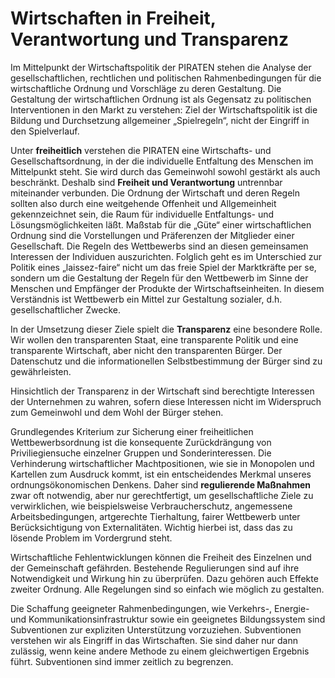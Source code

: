 # Wirtschaften in Freiheit, Verantwortung und Transparenz

Im Mittelpunkt der Wirtschaftspolitik der PIRATEN stehen die Analyse der gesellschaftlichen, rechtlichen und politischen Rahmenbedingungen für die wirtschaftliche Ordnung und Vorschläge zu deren Gestaltung. Die Gestaltung der wirtschaftlichen Ordnung ist als Gegensatz zu politischen Interventionen in den Markt zu verstehen: Ziel der Wirtschaftspolitik ist die Bildung und Durchsetzung allgemeiner „Spielregeln“, nicht der Eingriff in den Spielverlauf.

Unter **freiheitlich** verstehen die PIRATEN eine Wirtschafts- und Gesellschaftsordnung, in der die individuelle Entfaltung des Menschen im Mittelpunkt steht. Sie wird durch das Gemeinwohl sowohl gestärkt als auch beschränkt. Deshalb sind **Freiheit und Verantwortung** untrennbar miteinander verbunden. Die Ordnung der Wirtschaft und deren Regeln sollten also durch eine weitgehende Offenheit und Allgemeinheit gekennzeichnet sein, die Raum für individuelle Entfaltungs- und Lösungsmöglichkeiten läßt. Maßstab für die „Güte“ einer wirtschaftlichen Ordnung sind die Vorstellungen und Präferenzen der Mitglieder einer Gesellschaft. Die Regeln des Wettbewerbs sind an diesen gemeinsamen Interessen der Individuen auszurichten. Folglich geht es im Unterschied zur Politik eines „laissez-faire“ nicht um das freie Spiel der Marktkräfte per se, sondern um die Gestaltung der Regeln für den Wettbewerb im Sinne der Menschen und Empfänger der Produkte der Wirtschaftseinheiten. In diesem Verständnis ist Wettbewerb ein Mittel zur Gestaltung sozialer, d.h. gesellschaftlicher Zwecke.

In der Umsetzung dieser Ziele spielt die **Transparenz** eine besondere Rolle. Wir wollen den transparenten Staat, eine transparente Politik und eine transparente Wirtschaft, aber nicht den transparenten Bürger. Der Datenschutz und die informationellen Selbstbestimmung der Bürger sind zu gewährleisten.

Hinsichtlich der Transparenz in der Wirtschaft sind berechtigte Interessen der Unternehmen zu wahren, sofern diese Interessen nicht im Widerspruch zum Gemeinwohl und dem Wohl der Bürger stehen.

Grundlegendes Kriterium zur Sicherung einer freiheitlichen Wettbewerbsordnung ist die konsequente Zurückdrängung von Priviliegiensuche einzelner Gruppen und Sonderinteressen. Die Verhinderung wirtschaftlicher Machtpositionen, wie sie in Monopolen und Kartellen zum Ausdruck kommt, ist ein entscheidendes Merkmal unseres ordnungsökonomischen Denkens.
Daher sind **regulierende Maßnahmen** zwar oft notwendig, aber nur gerechtfertigt, um gesellschaftliche Ziele zu verwirklichen, wie beispielsweise Verbraucherschutz, angemessene Arbeitsbedingungen, artgerechte Tierhaltung, fairer Wettbewerb unter Berücksichtigung von Externalitäten. Wichtig hierbei ist, dass das zu lösende Problem im Vordergrund steht. 

Wirtschaftliche Fehlentwicklungen können die Freiheit des Einzelnen und der Gemeinschaft gefährden. Bestehende Regulierungen sind auf ihre Notwendigkeit und Wirkung hin zu überprüfen. Dazu gehören auch Effekte zweiter Ordnung. Alle Regelungen sind so einfach wie möglich zu gestalten.

Die Schaffung geeigneter Rahmenbedingungen, wie Verkehrs-, Energie- und Kommunikationsinfrastruktur sowie ein geeignetes Bildungssystem sind Subventionen zur expliziten Unterstützung vorzuziehen. Subventionen verstehen wir als Eingriff in das Wirtschaften. Sie sind daher nur dann zulässig, wenn keine andere Methode zu einem gleichwertigen Ergebnis führt. Subventionen sind immer zeitlich zu begrenzen.